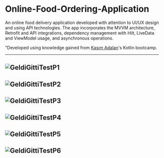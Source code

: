 # Online-Food-Ordering-Application
An online food delivery application developed with attention to UI/UX design and using API technologies. The app incorporates the MVVM architecture, Retrofit and API integrations, dependency management with Hilt, LiveData and ViewModel usage, and asynchronous operations.

"Developed using knowledge gained from  [Kasım Adalan](https://github.com/kasimadalan)'s Kotlin bootcamp.
 
--------------------------------------------------------------------------
![GeldiGittiTestP1](https://github.com/user-attachments/assets/84c24406-6655-4897-999e-10379976446c)
--------------------------------------------------------------------------
![GeldiGittiTestP2](https://github.com/user-attachments/assets/4d54b82d-fa38-4dd1-9814-2101be7f5f25)
--------------------------------------------------------------------------
![GeldiGittiTestP3](https://github.com/user-attachments/assets/ef9c13ee-2818-4141-b8e8-865c57f4c563)
--------------------------------------------------------------------------
![GeldiGittiTestP4](https://github.com/user-attachments/assets/0ea69532-ff00-480a-9081-f611593fb212)
--------------------------------------------------------------------------
![GeldiGittiTestP5](https://github.com/user-attachments/assets/40263206-f598-49c3-a707-34cf3fa13097)
--------------------------------------------------------------------------
![GeldiGittiTestP6](https://github.com/user-attachments/assets/c5b7a83a-2443-4a07-83e0-fb730cf00f56)
--------------------------------------------------------------------------
